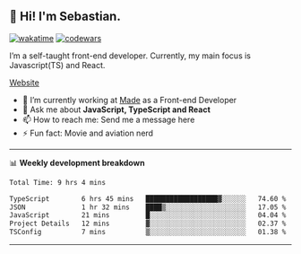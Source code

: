 ## 👋 Hi! I'm Sebastian.

[![wakatime](https://wakatime.com/badge/user/df0036c6-328a-4a39-be9b-e49417ed22a1.svg)](https://wakatime.com/@df0036c6-328a-4a39-be9b-e49417ed22a1)
[![codewars](https://www.codewars.com/users/sebavuye/badges/small)](https://www.codewars.com/users/sebavuye)

I’m a self-taught front-end developer. Currently, my main focus is Javascript(TS) and React.

[Website](https://sebastianvuye.be)

- 🔭 I’m currently working at [Made](https://made.be/) as a Front-end Developer
- 💬 Ask me about **JavaScript, TypeScript and React**
- 📫 How to reach me: Send me a message here
- ⚡ Fun fact: Movie and aviation nerd

-------

📊 **Weekly development breakdown**

<!--START_SECTION:waka-->

```txt
Total Time: 9 hrs 4 mins

TypeScript        6 hrs 45 mins   ██████████████████▓░░░░░░   74.60 %
JSON              1 hr 32 mins    ████▒░░░░░░░░░░░░░░░░░░░░   17.05 %
JavaScript        21 mins         █░░░░░░░░░░░░░░░░░░░░░░░░   04.04 %
Project Details   12 mins         ▓░░░░░░░░░░░░░░░░░░░░░░░░   02.37 %
TSConfig          7 mins          ▒░░░░░░░░░░░░░░░░░░░░░░░░   01.38 %
```

<!--END_SECTION:waka-->
-------
